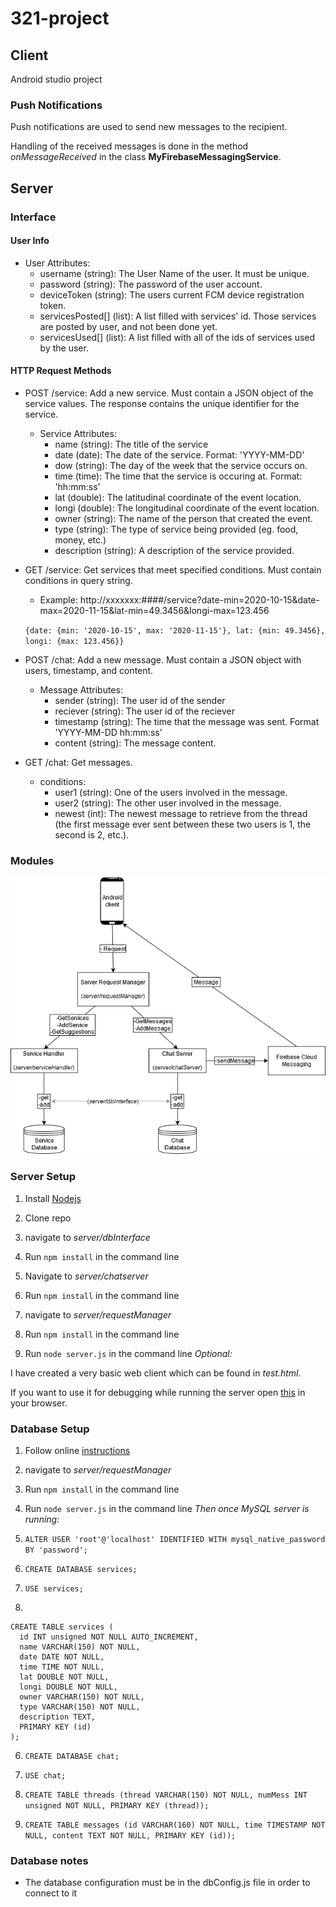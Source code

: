 # 321-project

## Client
Android studio project

### Push Notifications
Push notifications are used to send new messages to the recipient.

Handling of the received messages is done in the method *onMessageReceived* in the class **MyFirebaseMessagingService**.

## Server

### Interface

#### User Info
   - User Attributes:
      - username (string): The User Name of the user. It must be unique.
      - password (string): The password of the user account.
      - deviceToken (string): The users current FCM device registration token.
      - servicesPosted[] (list): A list filled with services' id. Those services are posted by user, and not been done yet. 
      - servicesUsed[] (list): A list filled with all of the ids of services used by the user.



#### HTTP Request Methods
  - POST /service: Add a new service. Must contain a JSON object of the service values. The response contains the unique identifier for the service.

    - Service Attributes:
      - name (string): The title of the service
      - date (date): The date of the service. Format: 'YYYY-MM-DD'
      - dow (string): The day of the week that the service occurs on.
      - time (time): The time that the service is occuring at. Format: 'hh:mm:ss'
      - lat (double): The latitudinal coordinate of the event location.
      - longi (double): The longitudinal coordinate of the event location.
      - owner (string): The name of the person that created the event.
      - type (string): The type of service being provided (eg. food, money, etc.)
      - description (string): A description of the service provided.

  - GET /service: Get services that meet specified conditions. Must contain conditions in query string.
    - Example: http://xxxxxxx:####/service?date-min=2020-10-15&date-max=2020-11-15&lat-min=49.3456&longi-max=123.456

    `{date: {min: '2020-10-15', max: '2020-11-15'}, lat: {min: 49.3456}, longi: {max: 123.456}}`

  - POST /chat: Add a new message. Must contain a JSON object with users, timestamp, and content.
    - Message Attributes:
        - sender (string): The user id of the sender
        - reciever (string): The user id of the reciever
        - timestamp (string): The time that the message was sent. Format 'YYYY-MM-DD hh:mm:ss'
        - content (string): The message content.

  - GET /chat: Get messages.
    - conditions:
        - user1 (string): One of the users involved in the message.
        - user2 (string): The other user involved in the message.
        - newest (int): The newest message to retrieve from the thread (the first message ever sent between these two users is 1, the second is 2, etc.). 

### Modules
![](imgs/server_modules.png?raw=true)

### Server Setup
 1. Install [Nodejs](https://nodejs.org/en/download/)
 
 2. Clone repo
 
 3. navigate to *server/dbInterface*
 
 4. Run `npm install` in the command line
 
 5. Navigate to *server/chatserver*
 
 6. Run `npm install` in the command line
 
 7. navigate to *server/requestManager*
 
 8. Run `npm install` in the command line
 
 9. Run `node server.js` in the command line
*Optional:*

I have created a very basic web client which can be found in *test.html*. 

If you want to use it for debugging while running the server open [this](http://localhost:3000/)
in your browser.

### Database Setup

 1. Follow online [instructions](https://dev.mysql.com/doc/mysql-getting-started/en/#mysql-getting-started-installing)

 5. navigate to *server/requestManager*

 6. Run `npm install` in the command line

 7. Run `node server.js` in the command line
*Then once MySQL server is running:*

 2. `ALTER USER 'root'@'localhost' IDENTIFIED WITH mysql_native_password BY 'password';`

 3. `CREATE DATABASE services;`

 4. `USE services;`

 5. 
```
CREATE TABLE services (
  id INT unsigned NOT NULL AUTO_INCREMENT,
  name VARCHAR(150) NOT NULL,
  date DATE NOT NULL,
  time TIME NOT NULL,
  lat DOUBLE NOT NULL,
  longi DOUBLE NOT NULL,
  owner VARCHAR(150) NOT NULL,
  type VARCHAR(150) NOT NULL,
  description TEXT,
  PRIMARY KEY (id)
);
```

 6. `CREATE DATABASE chat;`

 7. `USE chat;`

 8. `CREATE TABLE threads (thread VARCHAR(150) NOT NULL, numMess INT unsigned NOT NULL, PRIMARY KEY (thread));`

 9. `CREATE TABLE messages (id VARCHAR(160) NOT NULL, time TIMESTAMP NOT NULL, content TEXT NOT NULL, PRIMARY KEY (id));`

### Database notes

  - The database configuration must be in the dbConfig.js file in order to connect to it
